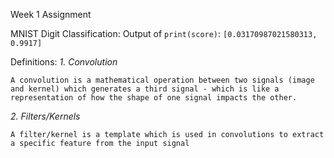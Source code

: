 Week 1 Assignment

MNIST Digit Classification:
Output of `print(score)`: ```[0.03170987021580313, 0.9917]```


Definitions:
*1. Convolution*
```
A convolution is a mathematical operation between two signals (image and kernel) which generates a third signal - which is like a representation of how the shape of one signal impacts the other. 
```

*2. Filters/Kernels*
```
A filter/kernel is a template which is used in convolutions to extract a specific feature from the input signal
```




